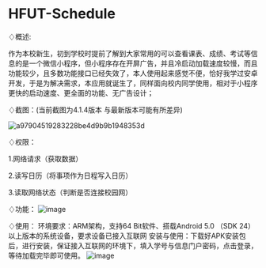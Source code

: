 # HFUT-Schedule

♢概述:

作为本校新生，初到学校时提前了解到大家常用的可以查看课表、成绩、考试等信息的是一个微信小程序，但小程序存在开屏广告，并且冷启动加载速度较慢，而且功能较少，且多数功能接口已经失效了，本人使用起来感觉不便，恰好我学过安卓开发，于是为解决需求，本应用就诞生了，同样面向校内同学使用，相对于小程序更快的启动速度、更全面的功能、无广告设计；

♢截图：(当前截图为4.1.4版本 与最新版本可能有所差异)

![a97904519283228be4d9b9b1948353d](https://github.com/Chiu-xaH/HFUT-Schedule/assets/116127902/5662d7b7-6495-44dd-9109-b014b88f8d40)

♢权限：

1.网络请求（获取数据）

2.读写日历（将事项作为日程写入日历）

3.读取网络状态（判断是否连接校园网）

♢功能：
![image](https://github.com/Chiu-xaH/HFUT-Schedule/assets/116127902/421e3664-1cc9-485b-81ed-52354c9c79a4)


♢使用：
环境要求：ARM架构，支持64 Bit软件、搭载Android 5.0 （SDK 24）以上版本的系统设备，要求设备已接入互联网
安装与使用：下载好APK安装包后，进行安装，保证接入互联网的环境下，填入学号与信息门户密码，点击登录，等待加载完毕即可使用。
![image](https://github.com/Chiu-xaH/HFUT-Schedule/assets/116127902/cf6bdb0b-4774-4670-9cbd-986322216f22)



